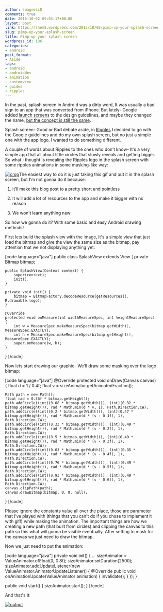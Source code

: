 ```yaml
---
author: smagnezi8
comments: true
date: 2015-10-02 09:03:17+00:00
layout: post
link: https://shem8.wordpress.com/2015/10/02/pimp-up-your-splash-screen/
slug: pimp-up-your-splash-screen
title: Pimp-up your splash screen
wordpress_id: 186
categories:
- android
post_format:
- Aside
tags:
- android
- androiddev
- animation
- customview
- guides
- ripples
---
```


In the past, splash screen in Android was a dirty word, It was usually a bad sign to an app that was converted from iPhone. But lately- Google added [launch screens](https://www.google.com/design/spec/patterns/launch-screens.html) to the design guidelines, and maybe they changed the name, [but the concept is still the same](http://www.androiduipatterns.com/2015/08/splash-screen-with-any-other-name-is.html?m=1).

Splash screen- Good or Bad debate aside, in [Ripples](https://play.google.com/store/apps/details?id=shem.getit&hl=en) I decided to go with the Google guidelines and do my own splash screen, but no just a simple one with the app logo, I wanted to do something different.

A couple of words about Ripples to the ones who don't know- It's a very simple app that all about little circles that slowly reveals and getting bigger. So what I thought is revealing the Ripples logo in the splash screen with some ripples animations in some masking-like way:

[![crop](https://shem8.files.wordpress.com/2015/09/crop.gif)](https://shem8.files.wordpress.com/2015/09/crop.gif)The easiest way to do it is just taking this gif and put it in the splash screen, but I'm not gonna do it because:



	
  1. It'll make this blog post to a pretty short and pointless

	
  2. It will add a lot of resources to the app and make it bigger with no reason

	
  3. We won't learn anything new


So how we gonna do it? With some basic and easy Android drawing methods!

First lets build the splash view with the image, It's a simple view that just load the bitmap and give the view the same size as the bitmap, pay attention that we not displaying anything yet:

[code language="java"]
public class SplashView extends View {
    private Bitmap bitmap;

    public SplashView(Context context) {
        super(context);
        init();
    }

    private void init() {
        bitmap = BitmapFactory.decodeResource(getResources(), R.drawable.logo);
    }

    @Override
    protected void onMeasure(int widthMeasureSpec, int heightMeasureSpec) {
        int w = MeasureSpec.makeMeasureSpec(bitmap.getWidth(), MeasureSpec.EXACTLY);
        int h = MeasureSpec.makeMeasureSpec(bitmap.getHeight(), MeasureSpec.EXACTLY);
        super.onMeasure(w, h);
    }
}
[/code]

Now lets start drawing our graphic- We'll draw some masking over the logo bitmap:

[code language="java"]
@Override
protected void onDraw(Canvas canvas) {
    float d = 1 / 0.4f;
    float v = sizeAnimator.getAnimatedFraction();

    Path path = new Path();
    float rad = 0.56f * bitmap.getHeight();
    path.addCircle((int)(0.08 * bitmap.getWidth()), (int)(0.32 * bitmap.getHeight()), rad * Math.min(d * v, 1), Path.Direction.CW);
    path.addCircle((int)(0.2 * bitmap.getWidth()), (int)(0.47 * bitmap.getHeight()), rad * Math.min(d * (v - 0.1f), 1), Path.Direction.CW);
    path.addCircle((int)(0.33 * bitmap.getWidth()), (int)(0.49 * bitmap.getHeight()), rad * Math.min(d * (v - 0.2f), 1), Path.Direction.CW);
    path.addCircle((int)(0.5 * bitmap.getWidth()), (int)(0.49 * bitmap.getHeight()), rad * Math.min(d * (v - 0.3f), 1), Path.Direction.CW);
    path.addCircle((int)(0.63 * bitmap.getWidth()), (int)(0.35 * bitmap.getHeight()), rad * Math.min(d * (v - 0.4f), 1), Path.Direction.CW);
    path.addCircle((int)(0.76 * bitmap.getWidth()), (int)(0.49 * bitmap.getHeight()), rad * Math.min(d * (v - 0.5f), 1), Path.Direction.CW);
    path.addCircle((int)(0.93 * bitmap.getWidth()), (int)(0.49 * bitmap.getHeight()), rad * Math.min(d * (v - 0.6f), 1), Path.Direction.CW);
    canvas.clipPath(path);
    canvas.drawBitmap(bitmap, 0, 0, null);
}
[/code]

Please ignore the constants value all over the place, those are parameter that I've played with (things that you can't do if you chose to implement it with gif!) while making the animation. The important things are how we creating a new path (that built from circles) and clipping the canvas to this path so this what will gonna be visible eventually. After setting to mask for the canvas we just need to draw the bitmap.

Now we just need to put the animation:

[code language="java"]
private void init() {
    ...
    sizeAnimator = ValueAnimator.ofFloat(0, 0.8f);
    sizeAnimator.setDuration(2500);
    sizeAnimator.addUpdateListener(new ValueAnimator.AnimatorUpdateListener() {
        @Override
        public void onAnimationUpdate(ValueAnimator animation) {
            invalidate();
        }
    });
}

public void start() {
    sizeAnimator.start();
}
[/code]

And that's it:

[![output](https://shem8.files.wordpress.com/2015/09/output.gif)](https://shem8.files.wordpress.com/2015/09/output.gif)
